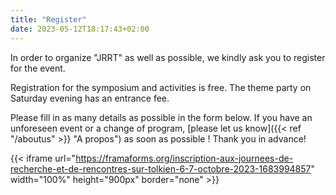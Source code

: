 ```yaml
---
title: "Register"
date: 2023-05-12T18:17:43+02:00
---
```


In order to organize "JRRT" as well as possible, we kindly ask you to register for the event.

Registration for the symposium and activities is free. The theme party on Saturday evening has an entrance fee.

Please fill in as many details as possible in the form below. If you have an unforeseen event or a change of program, [please let us know]({{< ref "/aboutus" >}} "A propos") as soon as possible ! Thank you in advance!

{{< iframe url="https://framaforms.org/inscription-aux-journees-de-recherche-et-de-rencontres-sur-tolkien-6-7-octobre-2023-1683994857" width="100%" height="900px" border="none" >}}
